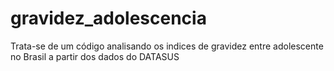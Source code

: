 # gravidez_adolescencia
Trata-se de um código analisando os indices de gravidez entre adolescente no Brasil a partir dos dados do DATASUS
